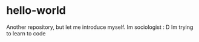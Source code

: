 # hello-world
Another repository, but let me introduce myself. Im sociologist : D
Im trying to learn to code 
